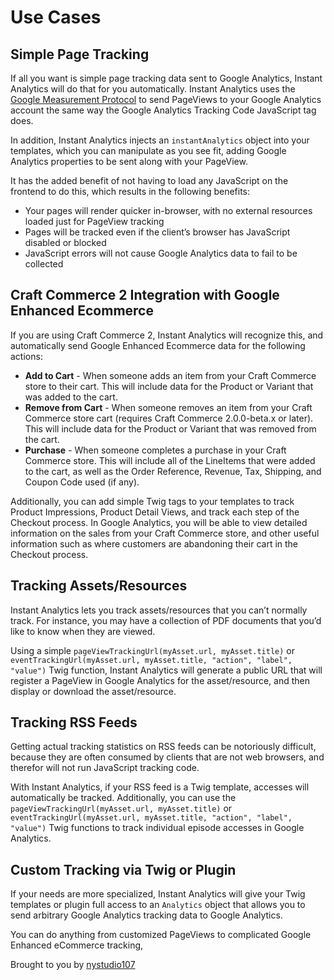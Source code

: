 # Use Cases

## Simple Page Tracking

If all you want is simple page tracking data sent to Google Analytics, Instant Analytics will do that for you automatically.  Instant Analytics uses the [Google Measurement Protocol](https://developers.google.com/analytics/devguides/collection/protocol/v1/) to send PageViews to your Google Analytics account the same way the Google Analytics Tracking Code JavaScript tag does.

In addition, Instant Analytics injects an `instantAnalytics` object into your templates, which you can manipulate as you see fit, adding Google Analytics properties to be sent along with your PageView.

It has the added benefit of not having to load any JavaScript on the frontend to do this, which results in the following benefits:

* Your pages will render quicker in-browser, with no external resources loaded just for PageView tracking
* Pages will be tracked even if the client’s browser has JavaScript disabled or blocked
* JavaScript errors will not cause Google Analytics data to fail to be collected

## Craft Commerce 2 Integration with Google Enhanced Ecommerce

If you are using Craft Commerce 2, Instant Analytics will recognize this, and automatically send Google Enhanced Ecommerce data for the following actions:

* **Add to Cart** - When someone adds an item from your Craft Commerce store to their cart.  This will include data for the Product or Variant that was added to the cart.
* **Remove from Cart** - When someone removes an item from your Craft Commerce store cart (requires Craft Commerce 2.0.0-beta.x or later).  This will include data for the Product or Variant that was removed from the cart.
* **Purchase** - When someone completes a purchase in your Craft Commerce store.  This will include all of the LineItems that were added to the cart, as well as the Order Reference, Revenue, Tax, Shipping, and Coupon Code used (if any).

Additionally, you can add simple Twig tags to your templates to track Product Impressions, Product Detail Views, and track each step of the Checkout process.  In Google Analytics, you will be able to view detailed information on the sales from your Craft Commerce store, and other useful information such as where customers are abandoning their cart in the Checkout process.

## Tracking Assets/Resources

Instant Analytics lets you track assets/resources that you can’t normally track.  For instance, you may have a collection of PDF documents that you’d like to know when they are viewed.

Using a simple `pageViewTrackingUrl(myAsset.url, myAsset.title)` or `eventTrackingUrl(myAsset.url, myAsset.title, "action", "label", "value")` Twig function, Instant Analytics will generate a public URL that will register a PageView in Google Analytics for the asset/resource, and then display or download the asset/resource.

## Tracking RSS Feeds

Getting actual tracking statistics on RSS feeds can be notoriously difficult, because they are often consumed by clients that are not web browsers, and therefor will not run JavaScript tracking code.

With Instant Analytics, if your RSS feed is a Twig template, accesses will automatically be tracked.  Additionally, you can use the `pageViewTrackingUrl(myAsset.url, myAsset.title)` or `eventTrackingUrl(myAsset.url, myAsset.title, "action", "label", "value")` Twig functions to track individual episode accesses in Google Analytics.

## Custom Tracking via Twig or Plugin

If your needs are more specialized, Instant Analytics will give your Twig templates or plugin full access to an `Analytics` object that allows you to send arbitrary Google Analytics tracking data to Google Analytics.

You can do anything from customized PageViews to complicated Google Enhanced eCommerce tracking, 

Brought to you by [nystudio107](http://nystudio107.com)
